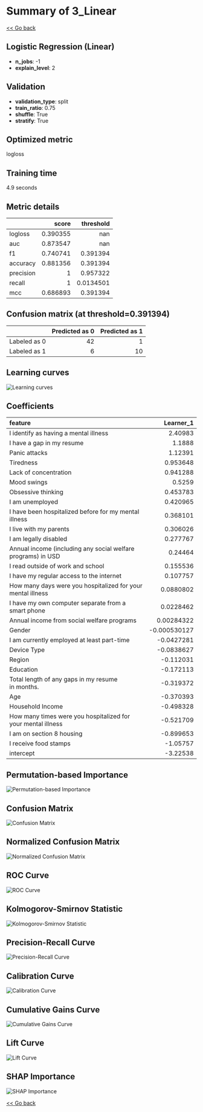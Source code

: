 # Summary of 3_Linear

[<< Go back](../README.md)


## Logistic Regression (Linear)
- **n_jobs**: -1
- **explain_level**: 2

## Validation
 - **validation_type**: split
 - **train_ratio**: 0.75
 - **shuffle**: True
 - **stratify**: True

## Optimized metric
logloss

## Training time

4.9 seconds

## Metric details
|           |    score |   threshold |
|:----------|---------:|------------:|
| logloss   | 0.390355 | nan         |
| auc       | 0.873547 | nan         |
| f1        | 0.740741 |   0.391394  |
| accuracy  | 0.881356 |   0.391394  |
| precision | 1        |   0.957322  |
| recall    | 1        |   0.0134501 |
| mcc       | 0.686893 |   0.391394  |


## Confusion matrix (at threshold=0.391394)
|              |   Predicted as 0 |   Predicted as 1 |
|:-------------|-----------------:|-----------------:|
| Labeled as 0 |               42 |                1 |
| Labeled as 1 |                6 |               10 |

## Learning curves
![Learning curves](learning_curves.png)

## Coefficients
| feature                                                      |    Learner_1 |
|:-------------------------------------------------------------|-------------:|
| I identify as having a mental illness                        |  2.40983     |
| I have a gap in my resume                                    |  1.1888      |
| Panic attacks                                                |  1.12391     |
| Tiredness                                                    |  0.953648    |
| Lack of concentration                                        |  0.941288    |
| Mood swings                                                  |  0.5259      |
| Obsessive thinking                                           |  0.453783    |
| I am unemployed                                              |  0.420965    |
| I have been hospitalized before for my mental illness        |  0.368101    |
| I live with my parents                                       |  0.306026    |
| I am legally disabled                                        |  0.277767    |
| Annual income (including any social welfare programs) in USD |  0.24464     |
| I read outside of work and school                            |  0.155536    |
| I have my regular access to the internet                     |  0.107757    |
| How many days were you hospitalized for your mental illness  |  0.0880802   |
| I have my own computer separate from a smart phone           |  0.0228462   |
| Annual income from social welfare programs                   |  0.00284322  |
| Gender                                                       | -0.000530127 |
| I am currently employed at least part-time                   | -0.0427281   |
| Device Type                                                  | -0.0838627   |
| Region                                                       | -0.112031    |
| Education                                                    | -0.172113    |
| Total length of any gaps in my resume in months.             | -0.319372    |
| Age                                                          | -0.370393    |
| Household Income                                             | -0.498328    |
| How many times were you hospitalized for your mental illness | -0.521709    |
| I am on section 8 housing                                    | -0.899653    |
| I receive food stamps                                        | -1.05757     |
| intercept                                                    | -3.22538     |


## Permutation-based Importance
![Permutation-based Importance](permutation_importance.png)
## Confusion Matrix

![Confusion Matrix](confusion_matrix.png)


## Normalized Confusion Matrix

![Normalized Confusion Matrix](confusion_matrix_normalized.png)


## ROC Curve

![ROC Curve](roc_curve.png)


## Kolmogorov-Smirnov Statistic

![Kolmogorov-Smirnov Statistic](ks_statistic.png)


## Precision-Recall Curve

![Precision-Recall Curve](precision_recall_curve.png)


## Calibration Curve

![Calibration Curve](calibration_curve_curve.png)


## Cumulative Gains Curve

![Cumulative Gains Curve](cumulative_gains_curve.png)


## Lift Curve

![Lift Curve](lift_curve.png)



## SHAP Importance
![SHAP Importance](shap_importance.png)

[<< Go back](../README.md)
